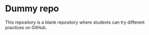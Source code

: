 # Dummy repo
This repository is a blank repository where students can try different practices on GitHub.

